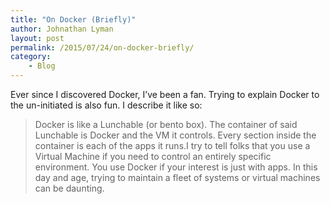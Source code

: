 ```yaml
---
title: "On Docker (Briefly)"
author: Johnathan Lyman
layout: post
permalink: /2015/07/24/on-docker-briefly/
category:
    - Blog
---
```


Ever since I discovered Docker, I’ve been a fan. Trying to explain Docker to the un-initiated is also fun. I describe it like so:

> Docker is like a Lunchable (or bento box). The container of said Lunchable is Docker and the VM it controls. Every section inside the container is each of the apps it runs.I try to tell folks that you use a Virtual Machine if you need to control an entirely specific environment. You use Docker if your interest is just with apps. In this day and age, trying to maintain a fleet of systems or virtual machines can be daunting.

